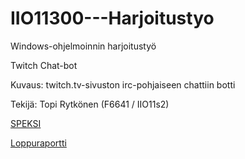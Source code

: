 # IIO11300---Harjoitustyo

Windows-ohjelmoinnin harjoitustyö

Twitch Chat-bot

Kuvaus: twitch.tv-sivuston irc-pohjaiseen chattiin botti

Tekijä: Topi Rytkönen (F6641 / IIO11s2)

[SPEKSI](https://github.com/BabyMoses/IIO11300---Harjoitustyo/wiki/Speksi)

[Loppuraportti](https://github.com/BabyMoses/IIO11300---Harjoitustyo/wiki/Loppuraportti)



